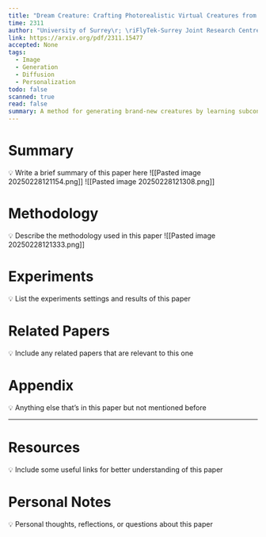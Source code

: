 ```yaml
---
title: "Dream Creature: Crafting Photorealistic Virtual Creatures from Imagination"
time: 2311
author: "University of Surrey\r; \riFlyTek-Surrey Joint Research Centre\r; Surrey Institute for People-Centred AI"
link: https://arxiv.org/pdf/2311.15477
accepted: None
tags:
  - Image
  - Generation
  - Diffusion
  - Personalization
todo: false
scanned: true
read: false
summary: A method for generating brand-new creatures by learning subconcepts of existing creatures.
---
```

# Summary
💡 Write a brief summary of this paper here
![[Pasted image 20250228121154.png]]
![[Pasted image 20250228121308.png]]
# Methodology
💡 Describe the methodology used in this paper
![[Pasted image 20250228121333.png]]
# Experiments
💡 List the experiments settings and results of this paper

# Related Papers
💡 Include any related papers that are relevant to this one

# Appendix
💡 Anything else that’s in this paper but not mentioned before

---
# Resources
💡 Include some useful links for better understanding of this paper

# Personal Notes
💡 Personal thoughts, reflections, or questions about this paper